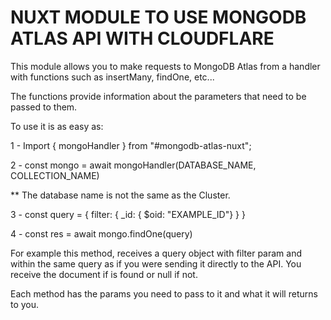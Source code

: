 # NUXT MODULE TO USE MONGODB ATLAS API WITH CLOUDFLARE

This module allows you to make requests to MongoDB Atlas from a handler with functions such as insertMany, findOne, etc...

The functions provide information about the parameters that need to be passed to them.

To use it is as easy as:

1 - Import { mongoHandler } from "#mongodb-atlas-nuxt";

2 - const mongo = await mongoHandler(DATABASE_NAME, COLLECTION_NAME)

\*\* The database name is not the same as the Cluster.

3 - const query = { filter: { \_id: { $oid: "EXAMPLE_ID"} } }

4 - const res = await mongo.findOne(query)

For example this method, receives a query object with filter param and within the same query as if you were sending it directly to the API.
You receive the document if is found or null if not.

Each method has the params you need to pass to it and what it will returns to you.
